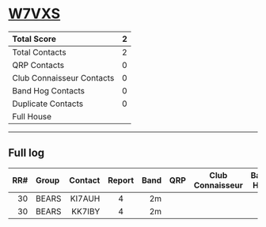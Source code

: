 # [W7VXS](https://www.qrz.com/db/W7VXS)

| Total Score               |   2 |
|:--------------------------|----:|
| Total Contacts            |   2 |
| QRP Contacts              |   0 |
| Club Connaisseur Contacts |   0 |
| Band Hog Contacts         |   0 |
| Duplicate Contacts        |   0 |
| Full House                |     |

---

## Full log

|   RR# | Group   |   Contact |  Report  |   Band |  QRP  |  Club Connaisseur  |  Band Hog  |   QSO Score |
|------:|:--------|----------:|:--------:|-------:|:-----:|:------------------:|:----------:|------------:|
|    30 | BEARS   |    KI7AUH |    4     |     2m |       |                    |            |           1 |
|    30 | BEARS   |    KK7IBY |    4     |     2m |       |                    |            |           1 |